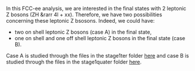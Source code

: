 In this FCC-ee analysis, we are interested in the final states with 2 leptonic Z bosons (ZH &rarr 4l + xx). Therefore, we have two possibilities concerning these leptonic Z bsosons. Indeed, we could have:
- two on shell leptonic Z bosons (case A) in the final state, 
- one on shell and one off shell leptonic Z bosons in the final state (case B).

Case A is studied through the files in the stage1ter folder [here](https://github.com/hindtaibi/FCCAnalyses_Hind/tree/main/stage1ter) and case B is studied through the files in the stage1quater folder [here](https://github.com/hindtaibi/FCCAnalyses_Hind/tree/main/stage1quater).




